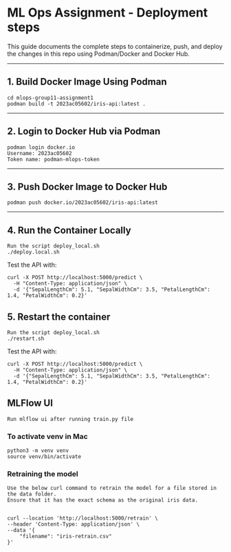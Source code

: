 # ML Ops Assignment - Deployment steps

This guide documents the complete steps to containerize, push, and deploy the changes in this repo using Podman/Docker and Docker Hub.

---

## 1. Build Docker Image Using Podman

```
cd mlops-group11-assignment1
podman build -t 2023ac05602/iris-api:latest .
```

---

## 2. Login to Docker Hub via Podman

```
podman login docker.io
Username: 2023ac05602
Token name: podman-mlops-token
```

---

## 3. Push Docker Image to Docker Hub

```
podman push docker.io/2023ac05602/iris-api:latest
```

---

## 4. Run the Container Locally

```
Run the script deploy_local.sh
./deploy.local.sh
```

Test the API with:

```
curl -X POST http://localhost:5000/predict \
  -H "Content-Type: application/json" \
  -d '{"SepalLengthCm": 5.1, "SepalWidthCm": 3.5, "PetalLengthCm": 1.4, "PetalWidthCm": 0.2}'
```

## 5. Restart the container

```
Run the script deploy_local.sh
./restart.sh
```

Test the API with:

```
curl -X POST http://localhost:5000/predict \
  -H "Content-Type: application/json" \
  -d '{"SepalLengthCm": 5.1, "SepalWidthCm": 3.5, "PetalLengthCm": 1.4, "PetalWidthCm": 0.2}'
```


## MLFlow UI

```
Run mlflow ui after running train.py file
```

### To activate venv in Mac
```
python3 -m venv venv
source venv/bin/activate
```

### Retraining the model

```
Use the below curl command to retrain the model for a file stored in the data folder.
Ensure that it has the exact schema as the original iris data.


curl --location 'http://localhost:5000/retrain' \
--header 'Content-Type: application/json' \
--data '{
    "filename": "iris-retrain.csv"
}'

```
